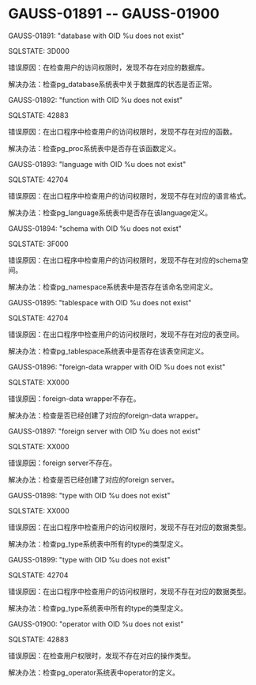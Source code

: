 # GAUSS-01891 -- GAUSS-01900<a name="ZH-CN_TOPIC_0302073709"></a>

GAUSS-01891: "database with OID %u does not exist"

SQLSTATE: 3D000

错误原因：在检查用户的访问权限时，发现不存在对应的数据库。

解决办法：检查pg\_database系统表中关于数据库的状态是否正常。

GAUSS-01892: "function with OID %u does not exist"

SQLSTATE: 42883

错误原因：在出口程序中检查用户的访问权限时，发现不存在对应的函数。

解决办法：检查pg\_proc系统表中是否存在该函数定义。

GAUSS-01893: "language with OID %u does not exist"

SQLSTATE: 42704

错误原因：在出口程序中检查用户的访问权限时，发现不存在对应的语言格式。

解决办法：检查pg\_language系统表中是否存在该language定义。

GAUSS-01894: "schema with OID %u does not exist"

SQLSTATE: 3F000

错误原因：在出口程序中检查用户的访问权限时，发现不存在对应的schema空间。

解决办法：检查pg\_namespace系统表中是否存在该命名空间定义。

GAUSS-01895: "tablespace with OID %u does not exist"

SQLSTATE: 42704

错误原因：在出口程序中检查用户的访问权限时，发现不存在对应的表空间。

解决办法：检查pg\_tablespace系统表中是否存在该表空间定义。

GAUSS-01896: "foreign-data wrapper with OID %u does not exist"

SQLSTATE: XX000

错误原因：foreign-data wrapper不存在。

解决办法：检查是否已经创建了对应的foreign-data wrapper。

GAUSS-01897: "foreign server with OID %u does not exist"

SQLSTATE: XX000

错误原因：foreign server不存在。

解决办法：检查是否已经创建了对应的foreign server。

GAUSS-01898: "type with OID %u does not exist"

SQLSTATE: XX000

错误原因：在出口程序中检查用户的访问权限时，发现不存在对应的数据类型。

解决办法：检查pg\_type系统表中所有的type的类型定义。

GAUSS-01899: "type with OID %u does not exist"

SQLSTATE: 42704

错误原因：在出口程序中检查用户的访问权限时，发现不存在对应的数据类型。

解决办法：检查pg\_type系统表中所有的type的类型定义。

GAUSS-01900: "operator with OID %u does not exist"

SQLSTATE: 42883

错误原因：在检查用户权限时，发现不存在对应的操作类型。

解决办法：检查pg\_operator系统表中operator的定义。
